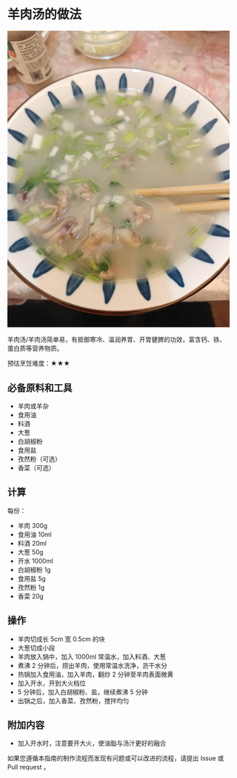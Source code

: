 # 羊肉汤的做法

![羊杂汤](./羊肉汤.jpg)

羊肉汤/羊肉汤简单易，有抵御寒冷、温润养胃、开胃健脾的功效，富含钙、铁、蛋白质等营养物质。

预估烹饪难度：★★★

## 必备原料和工具

- 羊肉或羊杂
- 食用油
- 料酒
- 大葱
- 白胡椒粉
- 食用盐
- 孜然粉（可选）
- 香菜（可选）

## 计算

每份：

- 羊肉 300g
- 食用油 10ml
- 料酒 20ml
- 大葱 50g
- 开水 1000ml
- 白胡椒粉 1g
- 食用盐 5g
- 孜然粉 1g
- 香菜 20g

## 操作

- 羊肉切成长 5cm 宽 0.5cm 的块
- 大葱切成小段
- 羊肉放入锅中，加入 1000ml 常温水，加入料酒、大葱
- 煮沸 2 分钟后，捞出羊肉，使用常温水洗净，沥干水分
- 热锅加入食用油，加入羊肉，翻炒 2 分钟至羊肉表面微黄
- 加入开水，开到大火档位
- 5 分钟后，加入白胡椒粉、盐，继续煮沸 5 分钟
- 出锅之后，加入香菜、孜然粉，搅拌均匀

## 附加内容

- 加入开水时，注意要开大火，使油脂与汤汁更好的融合

如果您遵循本指南的制作流程而发现有问题或可以改进的流程，请提出 Issue 或 Pull request 。
